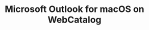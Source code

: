 ---
name: Microsoft Outlook
category: Productivity
mailtoHandler: 'https://outlook.live.com/owa/?path=/mail/action/compose&to=%s'
featured: true
title: Microsoft Outlook for macOS on WebCatalog
key: microsoft-outlook
fullUrl: 'https://outlook.live.com/owa/'
hostname: outlook.live.com

---
